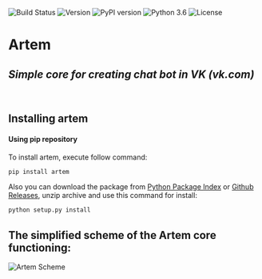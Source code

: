 ![Build Status](https://img.shields.io/badge/build-passing-brightgreen.svg)
![Version](https://img.shields.io/badge/version-1.9.14-brightgreen.svg)
![PyPI version](https://img.shields.io/badge/PyPI-v1.9.14-brightgreen.svg)
![Python 3.6](https://img.shields.io/badge/python-3.6-blue.svg)
![License](https://img.shields.io/badge/license-apache-yellow.svg)

# Artem

## _Simple core for creating chat bot in VK (vk.com)_

<br>

## Installing artem

#### Using pip repository

To install artem, execute follow command:

```bash
pip install artem
```

Also you can download the package from [Python Package Index](https://pypi.python.org/pypi/artem/1.9.14) or [Github Releases](https://github.com/Tgjmjgj/artem/releases), unzip archive and use this command for install:

```bash
python setup.py install
```

## The simplified scheme of the Artem core functioning:

![Artem Scheme](https://s3-eu-west-1.amazonaws.com/images.someone.new.name/artem.png)
